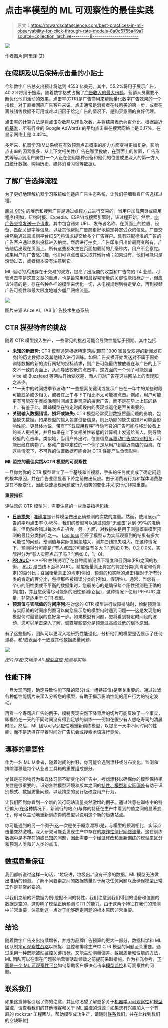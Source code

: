 # 点击率模型的 ML 可观察性的最佳实践

> 原文：<https://towardsdatascience.com/best-practices-in-ml-observability-for-click-through-rate-models-8a0c6755a49a?source=collection_archive---------8----------------------->

![](img/e2c13b9b5ee6a48b85d0f9859c510e7f.png)

作者图片(阿里泽·艾)

## 在假期及以后保持点击量的小贴士

今年数字广告总支出预计将达到 4553 亿美元。其中，55.2%将用于展示广告，40.2%将用于搜索。随着数字格式占据了[广告收入的最大份额](https://www.washingtonpost.com/technology/2019/02/20/digital-advertising-surpass-print-tv-first-time-report-says/)，营销人员需要不断优化他们活动的效果。点击率(CTR)是广告商用来帮助量化数字广告效果的一个指标。对于直接回应广告客户来说，点击通常是消费者在线购买的第一步，或者在离线销售数据不可用或难以归因于给定广告的情况下，是购买意图的良好代理。

点击率的计算方法是将点击次数除以印象次数，并将结果表示为百分比。根据[最近的基准](https://www.smartinsights.com/internet-advertising/internet-advertising-analytics/display-advertising-clickthrough-rates/)，所有行业的 Google AdWords 的平均点击率在搜索网络上是 3.17%，在显示网络上是 0.45%。

多年来，机器学习(ML)系统在有效预测点击概率的能力方面变得更加复杂。影响点击率的因素很多，从上下文相关性(广告在哪里投放，在页面上的位置，广告形式等等。)到用户属性(一个人正在使用哪种设备和他们的位置或更深入的第一方人口统计数据、购物历史、媒体消费习惯等[数据](https://www.wsj.com/articles/big-tech-privacy-moves-spur-companies-to-amass-customer-data-11638456544))。

## 了解广告选择流程

为了更好地理解机器学习系统如何适应广告生态系统，让我们仔细看看广告选择过程。

[超过 90%](https://www.emarketer.com/content/forecast-2021-us-programmatic-digital-display-ad-spending-15-billion-higher) 的展示和搜索广告是通过编程方式进行交易的。当用户加载网页或应用程序(例如，纽约时报、Expedia、ESPN)或搜索引擎时，该过程开始。然后，[向广告交换发送一个请求](https://www.emarketer.com/content/us-programmatic-display-spending-will-grow-spite-of-recession)，其中包含诸如 URL、发布者名称、在页面上的位置、设备、匹配关键字等信息，以及其他帮助广告商更好地锁定特定受众的信息。广告交换然后通过需求侧平台(DSP)将请求提交给多个广告客户。具有匹配标准的广告的广告客户通过发出投标进入拍卖。然后进行拍卖，广告印象归出价最高者所有，广告随后出现在页面上。所有这些都发生在页面加载前的几毫秒内，用户不会察觉。如果用户对广告感兴趣，他们可以点击或采取其他行动；如果没有，他们可能只是滚动过去，或者根本没有注意到它。

ML 驱动的系统存在于交易的双方，提高了出版商的收益和广告商的 T4 业绩。尽管点击率是这篇文章的重点，也是最常用和最容易衡量的关键性能指标之一，但应该注意的是，存在各种各样的模型来优化一切，从电视规划到特定受众，再到视频广告可视性和最大限度地减少僵尸网络流量。

![](img/dec81f88546d1da21fca6feda86b48e6.png)

图片来源:Arize AI，IAB |广告技术生态系统

## CTR 模型特有的挑战

随着 CTR 模型投入生产，一些常见的挑战可能会导致性能低于预期。其中包括:

*   **未知的新趋势:** CTR 模型通常根据特定网站(即前 1000 家最受欢迎的新闻发布商)的历史数据以及其他输入进行训练。如果广告交换开始发送对不属于原始训练数据的新的流行网站的投标请求，则广告可能最终被放置在与广告的上下文不一致的页面上，从而导致较低的点击率。这方面的一个例子可能是当 Vice 或 Buzzfeed 等网站开始受欢迎，而人们对广告在这些网站上的表现知之甚少。
*   **一天中的时间或季节波动:**一些搜索关键词或显示广告在一年中的某些时段可能或多或少相关，或者在上午与下午相比不太可能被点击。例如，用户可能更有可能在午餐或晚餐时间点击寿司店的搜索广告，而不是在早上上班的路上。有鉴于此，跟踪模型在特定时间段内的表现或退化是至关重要的。
*   **关键输入数据错误、损坏或缺失:** CTR 模型经常受到数据质量问题的影响，包括缺失数据。如果模型的输入包含设备信息，则此功能的缺失或损坏可能会影响性能。更具体地说，带有“下载应用程序”行动号召的广告可能与移动设备上的某人更相关，并且如果在上下文相关性较低的计算机上发送给某人，则导致较低的点击率。类似地，当用户外出时，位置信息[与移动广告商特别相关](https://www.marketingdive.com/ex/mobilemarketer/cms/news/research/14731.html)，可能已经在购物了。移动广告中定位的一个例子是从用户到最近商店的距离。在这些情况下，不可靠的位置数据可能会对 CTR 性能产生负面影响。

**ML 监控的最佳实践&CTR 模型的可观察性**

一旦你为你的 CTR 模型建立了一个基线和监视器，手头的任务就变成了确定问题的根本原因，并在广告业绩显著下降之前做出反应。由于消费者行为和媒体消费总是在不断变化，因此快速发现问题或行为趋势的变化并采取行动非常重要。

**重要指标**

评估您的 CTR 模型时，需要注意的一些重要指标包括:

*   [**日志损失**](https://arize.com/blog-course/log-loss/) : [准确度](https://arize.com/glossary/accuracy/)是计算模型做出正确预测的次数的度量。然而，使用展示广告的平均点击率 0.45%，我们的模型可以通过预测“无点击”达到 99%的准确率，但仍然会错过每次点击机会。另一方面，对数损失是用于测量概率模型预测的最佳分类指标之一。 [Log loss](https://arize.com/glossary/logarithmic-loss/) 回答了模型认为实际观察到的结果有多大可能性的问题。预测值与实际值偏差越大，测井曲线损失越大。在这种情况下，预测得分可能是:“有人点击的可能性有多大？”(例如 0.15，0.2 0.05)，实际得分为“有人实际点击了吗？”(例如 0，1，0)。
*   [**PR AUC**](https://arize.com/blog/what-is-pr-auc/)**:**PR 曲线说明了在各种阈值设置下精度和召回率(PR)之间的权衡， [AUC](https://arize.com/blog/what-is-auc/) 是曲线下面积(AUC)。精度衡量真正肯定的肯定分类(真肯定和假肯定)的百分比；召回衡量真正的肯定(例如，预测的和实际的点击)相对于所有分类的肯定的百分比，包括那些被错误分类的(例如，假阴性)。通常，当您有一个小的阳性类或不平衡的数据集时，您最关心的是确保每个阳性预测是正确的(精度)，并且您获得尽可能多的阳性预测(召回)，这种情况下使用 PR-AUC 度量，非常适用于 CTR 模型。
*   **预测值与实际值的时间序列**:在对您的 CTR 模型进行故障排除时，绘制预测值与实际值的时间序列图可以向您显示您的模型何时遇到问题——这是发现您的模型何时最错误的良好第一步。如果模型有问题，您将看到特定时间段的波动，您可以单击深入了解，调查哪些部分是预测过高或过低的根本原因。

有了这些指标，团队可以更深入地研究性能退化，分析他们的模型是否显示了任何漂移，和/或表面不一致或其他数据质量问题。

![](img/2a7a027105d00ab54eb9c656eab10edd.png)

*图片作者/艾瑞泽 AI:* [*模型监控*](https://arize.com/model-monitoring/) *预测与实际*

## **性能下降**

一旦发现问题，确定导致性能下降的部分(或一组特征值)是至关重要的。通过过滤各种低性能切片来深入分析您的模型，有助于揭示影响性能的用户行为的特定波动。

再看一个寿司店广告的例子，模特表现突然下降背后的切片可能反映了一个事实，即模特在一天的不同时间没有得到足够的训练——例如在很少有人想吃寿司的清晨时段。然后，ML 团队可以适应性地重新训练模型，以提高一天中不同时间的性能，而不是选择在早餐时间对广告机会或搜索术语进行竞价。

## **漂移的重要性**

作为一名 ML 从业者，随着时间的推移，你可能会遇到漂移或分布变化。监测和排除漂移是每个从业者工具箱的重要组成部分。

尤其是在购物行为和媒体习惯不断变化的广告中，考虑漂移以确保你的模型保持相关性是很重要的。识别各种模型环境和版本之间的[特性、模型和实际偏差](https://arize.com/model-drift/)有助于识别模式、数据质量问题，以及跨您的发行版改变用户行为。

让我们回到你看到一个新的流行网站流量突然激增的例子。通过注意在训练中的特征输入(在这种情况下，新流行的站点)与你的特征在生产中看到的值之间的显著变化，你可以主动地重新训练你的模型以说明这个新的趋势站点。

你可能遇到的另一个例子(这一次是关于概念漂移)是，与模型的预测相比，实际点击量突然激增。深入研究可能会发现生产中存在的[欺诈性僵尸网络流量](https://www.adweek.com/performance-marketing/fraud-alert-millions-video-views-faked-sophisticated-new-bot-scam-156883/)，这在训练数据中是不存在的或已知的问题，因此需要一个经过修改和重新训练的模型来区分和预测人类和非人类的点击。

## **数据质量保证**

我们都听说过这样一句话，“垃圾进，垃圾出。”没有干净的数据，ML 模型无法做出准确的预测。了解不同要素之间的数据质量对于解决任何问题以及确保模型正常工作是非常必要的。

以我们之前的坏数据为例:挖掘不同的特性，我们注意到我们得到的设备和位置的数据是空的，这影响了模型正确预测 CTR 的能力。由于这两个特征在我们的预测中非常重要，注意到这一点对于能够确定问题的根本原因非常重要。

## 结论

随着数字广告支出持续增长，并成为品牌广告预算的更大一部分，数据科学和 ML 团队制定[可观察性战略](https://arize.com/ml-observability/)以捕捉、监控和排除生产中 CTR 模型的问题至关重要。通过采用一种既能被动监控关键指标，又能主动测量偏差、数据质量和性能的方法，ML 团队可以在潜在问题影响营销活动绩效之前提前采取措施。作为补充参考，[下面是一个 ML 可观察性平台](https://docs.arize.com/arize/resources/use-cases/click-through-rate)如何帮助客户解决点击率[模型监控](https://arize.com/model-monitoring/)和可观察性的问题。

## **联系我们**

如果这篇博客引起了你的注意，并且你渴望了解更多关于[机器学习可观察性](https://arize.com/ml-observability/)和[模型监控](https://arize.com/model-monitoring/)，请查看我们的其他[博客](https://arize.com/blog/)和关于 [ML 监控](https://arize.com/ml-monitoring/)的资源！如果您有兴趣加入一个有趣的 rockstar 工程团队，帮助模型成功生产，请随时[联系](https://arize.com/contact/)我们，并在此找到我们的空缺职位[!](https://arize.com/careers/)